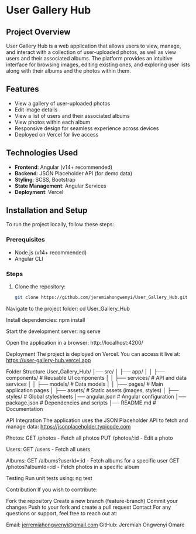 # User Gallery Hub

## Project Overview

User Gallery Hub is a web application that allows users to view, manage, and interact with a collection of user-uploaded photos, as well as view users and their associated albums. The platform provides an intuitive interface for browsing images, editing existing ones, and exploring user lists along with their albums and the photos within them.

## Features

- View a gallery of user-uploaded photos
- Edit image details
- View a list of users and their associated albums
- View photos within each album
- Responsive design for seamless experience across devices
- Deployed on Vercel for live access

## Technologies Used

- **Frontend**: Angular (v14+ recommended)
- **Backend**: JSON Placeholder API (for demo data)
- **Styling**: SCSS, Bootstrap
- **State Management**: Angular Services
- **Deployment**: Vercel

## Installation and Setup

To run the project locally, follow these steps:

### Prerequisites

- Node.js (v14+ recommended)
- Angular CLI

### Steps

1. Clone the repository:
   ```bash
   git clone https://github.com/jeremiahongwenyi/User_Gallery_Hub.git
   ```

Navigate to the project folder:
cd User_Gallery_Hub

Install dependencies:
npm install

Start the development server:
ng serve

Open the application in a browser:
http://localhost:4200/

Deployment
The project is deployed on Vercel. You can access it live at:
https://user-gallery-hub.vercel.app

Folder Structure
User_Gallery_Hub/
│── src/
│ ├── app/
│ │ ├── components/ # Reusable UI components
│ │ ├── services/ # API and data services
│ │ ├── models/ # Data models
│ │ ├── pages/ # Main application pages
│ ├── assets/ # Static assets (images, styles)
│ ├── styles/ # Global stylesheets
│── angular.json # Angular configuration
│── package.json # Dependencies and scripts
│── README.md # Documentation

API Integration
The application uses the JSON Placeholder API to fetch and manage data:
https://jsonplaceholder.typicode.com

Photos:
GET /photos - Fetch all photos
PUT /photos/:id - Edit a photo

Users:
GET /users - Fetch all users

Albums:
GET /albums?userId=:id - Fetch albums for a specific user
GET /photos?albumId=:id - Fetch photos in a specific album

Testing
Run unit tests using:
ng test

Contribution
If you wish to contribute:

Fork the repository
Create a new branch (feature-branch)
Commit your changes
Push to your fork and create a pull request
Contact
For any questions or support, feel free to reach out at:

Email: jerremiahongwenyi@gmail.com
GitHub: Jeremiah Ongwenyi Omare
